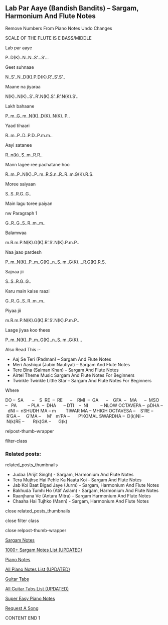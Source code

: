 
## Lab Par Aaye (Bandish Bandits) – Sargam, Harmonium And Flute Notes

Remove Numbers From Piano Notes
Undo Changes

SCALE OF THE FLUTE IS E BASS/MIDDLE

Lab par aaye

P..D(K)..N..N..S’…S’…

Geet suhnaae

N..S’..N..D(K).P.D(K).R’..S’.S’..

Maane na jiyaraa

N(K)..N(K)..S’..R’.N(K).S’..R’.N(K).S’..

Lakh bahaane

P..m..G..m..N(K)..D(K)..N(K)..P..

Yaad tihaari

R..m..P..D..P.D..P.m.m..

Aayi satanee

R..n(k)..S..m..R.R..

Mann lagee ree pachatane hoo

R..m..P..N(K)..P..m..R.S.n..R..R..m.G(K).R.S.

Moree saiyaan

S..S..R.G..G..

Main lagu toree paiyan

nw Paragraph 1

G..R..G..S..R..m..m..

Balamwaa

m.R.m.P.N(K).G(K).R’.S’.N(K).P.m.P..

Naa jaao pardesh

P..m..N(K)..P..m..G(K)..n..S..m..G(K)….R.G(K).R.S.

Sajnaa jii

S..S..R.G..G..

Karu main kaise raazi

G..R..G..S..R..m..m..

Piyaa jii

m.R.m.P.N(K).G(K).R’.S’.N(K).P.m.P..

Laage jiyaa koo thees

P..m..N(K)..P..m..G(K)..n..S..m..G(K)…

Also Read This :-

* Aaj Se Teri (Padman) – Sargam And Flute Notes
* Meri Aashiqui (Jubin Nautiyal) – Sargam And Flute Notes
* Tere Bina (Salman Khan) – Sargam And Flute Notes
* Airtel Theme Music Sargam And Flute Notes For Beginners
* Twinkle Twinkle Little Star – Sargam And Flute Notes For Beginners

Where

DO –  SA       –    S  RE  –  RE      –    RMI  –  GA      –    GFA  –   MA      –  MSO  –   PA         – PLA  –  DHA      – DTI    –  NI          – NLOW OCTAVEPA –  pDHA –  dNI –  nSHUDH MA – m        TIWAR MA – MHIGH OCTAVESA –    S’RE –     R’GA –     G’MA –     M’   m’PA –       P’KOMAL SWARDHA –  D(k)NI –       N(k)RE –       R(k)GA –      G(k)

relpost-thumb-wrapper

filter-class

### Related posts:

related_posts_thumbnails

* Judaa (Arijit Singh) - Sargam, Harmonium And Flute Notes
* Tera Mujhse Hai Pehle Ka Naata Koi - Sargam And Flute Notes
* Jab Koi Baat Bigad Jaye (Jurm) - Sargam, Harmonium And Flute Notes
* Bakhuda Tumhi Ho (Atif Aslam) - Sargam, Harmonium And Flute Notes
* Raanjhana Ve (Antara Mitra) - Sargam Harmonium And Flute Notes
* Chaaha Hai Tujhko (Mann) - Sargam, Harmonium And Flute Notes

close related_posts_thumbnails

close filter class

close relpost-thumb-wrapper

[Sargam Notes](https://www.notationsworld.com/sargam-notes.html)

[1000+ Sargam Notes List (UPDATED)](https://www.notationsworld.com/all-songs-list-sargam-notes.html)

[Piano Notes](https://www.notationsworld.com/piano-notes.html)

[All Piano Notes List (UPDATED)](https://www.notationsworld.com/all-songs-list-piano-notes.html)

[Guitar Tabs](https://www.notationsworld.com/guitar-tabs.html)

[All Guitar Tabs List (UPDATED)](https://www.notationsworld.com/all-songs-list-guitar-tabs.html)

[Super Easy Piano Notes](https://studywall.in/)

[Request A Song](https://www.notationsworld.com/request-a-song.html)

CONTENT END 1

